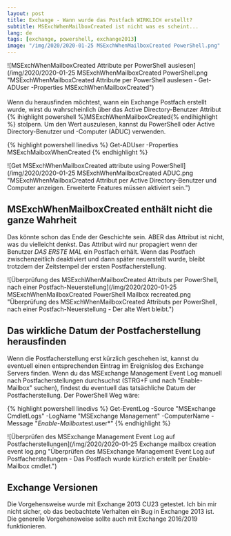 ```yaml
---
layout: post
title: Exchange - Wann wurde das Postfach WIRKLICH erstellt?
subtitle: MSExchWhenMailboxCreated ist nicht was es scheint...
lang: de
tags: [exchange, powershell, exchange2013]
image: "/img/2020/2020-01-25 MSExchWhenMailboxCreated PowerShell.png"
---
```

![MSExchWhenMailboxCreated Attribute per PowerShell auslesen](/img/2020/2020-01-25 MSExchWhenMailboxCreated PowerShell.png "MSExchWhenMailboxCreated Attribute per PowerShell auslesen - Get-ADUser -Properties MSExchWhenMailboxCreated") <br /><br />
Wenn du herausfinden möchtest, wann ein Exchange Postfach erstellt wurde, wirst du wahrscheinlich über das Active Directory-Benutzer Attribut {% ihighlight powershell %}MSExchWhenMailboxCreated{% endihighlight %} stolpern. Um den Wert auszulesen, kannst du PowerShell oder Active Directory-Benutzer und -Computer (ADUC) verwenden.

{% highlight powershell linedivs %}
Get-ADUser -Properties MSExchMaiboxWhenCreated
{% endhighlight %}

![Get MSExchWhenMailboxCreated attribute using PowerShell](/img/2020/2020-01-25 MSExchWhenMailboxCreated ADUC.png "MSExchWhenMailboxCreated Attribut per Active Directory-Benutzer und Computer anzeigen. Erweiterte Features müssen aktiviert sein.")

## MSExchWhenMailboxCreated enthält nicht die ganze Wahrheit
Das könnte schon das Ende der Geschichte sein. ABER das Attribut ist nicht, was du vielleicht denkst. Das Attribut wird nur propagiert wenn der Benutzer *DAS ERSTE MAL* ein Postfach erhält. Wenn das Postfach zwischenzeitlich deaktiviert und dann später neuerstellt wurde, bleibt trotzdem der Zeitstempel der ersten Postfacherstellung.

![Überprüfung des MSExchWhenMailboxCreated Attributs per PowerShell, nach einer Postfach-Neuerstellung](/img/2020/2020-01-25 MSExchWhenMailboxCreated PowerShell Mailbox recreated.png "Überprüfung des MSExchWhenMailboxCreated Attributs per PowerShell, nach einer Postfach-Neuerstellung - Der alte Wert bleibt.")

## Das wirkliche Datum der Postfacherstellung herausfinden
Wenn die Postfacherstellung erst kürzlich geschehen ist, kannst du eventuell einen entsprechenden Eintrag im Ereignislog des Exchange Servers finden. Wenn du das MSExchange Management Event Log manuell nach Postfacherstellungen durchsuchst (STRG+F und nach "Enable-Mailbox" suchen), findest du eventuell das tatsächliche Datum der Postfacherstellung. Der PowerShell Weg wäre:

{% highlight powershell linedivs %}
Get-EventLog -Source "MSExchange CmdletLogs" -LogName "MSExchange Management" -ComputerName <Servername> -Message "*Enable-Mailbox*test.user*"
{% endhighlight %}

![Überprüfen des  MSExchange Management Event Log auf Postfacherstellungen](/img/2020/2020-01-25 Exchange mailbox creation event log.png "Überprüfen des  MSExchange Management Event Log auf Postfacherstellungen - Das Postfach wurde kürzlich erstellt per Enable-Mailbox cmdlet.")

## Exchange Versionen
Die Vorgehensweise wurde mit Exchange 2013 CU23 getestet. Ich bin mir nicht sicher, ob das beobachtete Verhalten ein Bug in Exchange 2013 ist. Die generelle Vorgehensweise sollte auch mit Exchange 2016/2019 funktionieren.
